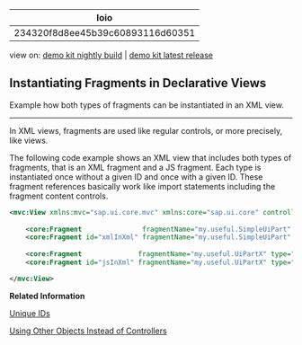 <!-- loio234320f8d8ee45b39c60893116d60351 -->

| loio |
| -----|
| 234320f8d8ee45b39c60893116d60351 |

<div id="loio">

view on: [demo kit nightly build](https://sdk.openui5.org/nightly/#/topic/234320f8d8ee45b39c60893116d60351) | [demo kit latest release](https://sdk.openui5.org/topic/234320f8d8ee45b39c60893116d60351)</div>

## Instantiating Fragments in Declarative Views

Example how both types of fragments can be instantiated in an XML view.

***

In XML views, fragments are used like regular controls, or more precisely, like views.

The following code example shows an XML view that includes both types of fragments, that is an XML fragment and a JS fragment. Each type is instantiated once without a given ID and once with a given ID. These fragment references basically work like import statements including the fragment content controls.

```xml
<mvc:View xmlns:mvc="sap.ui.core.mvc" xmlns:core="sap.ui.core" controllerName="testdata.fragments.XMLViewController" >
    
    <core:Fragment               fragmentName="my.useful.SimpleUiPart" type="XML" />
    <core:Fragment id="xmlInXml" fragmentName="my.useful.SimpleUiPart" type="XML" />
    
    <core:Fragment              fragmentName="my.useful.UiPartX" type="JS" />
    <core:Fragment id="jsInXml" fragmentName="my.useful.UiPartX" type="JS" />

</mvc:View>
```

**Related Information**  


[Unique IDs](Unique_IDs_5da591c.md "You can use a unique ID for a fragment that will be used as a prefix for all controls in a fragment instance.")

[Using Other Objects Instead of Controllers](Using_Other_Objects_Instead_of_Controllers_c24ea6d.md "For the instantiation of fragments, the oController object must not necessarily be a controller. It can also be another object.")

